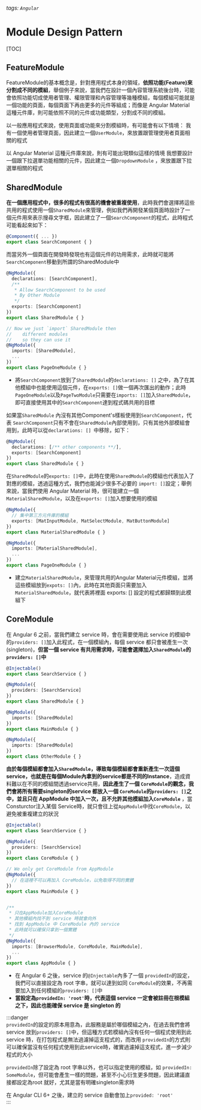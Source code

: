 ###### tags: `Angular`
# Module Design Pattern

[TOC]

## FeatureModule

FeatureModule的基本概念是，針對應用程式本身的領域，**依照功能(Feature)來分割成不同的模組**，舉個例子來說，當我們在設計一個內容管理系統後台時，可能會依照功能切成使用者管理、權限管理和內容管理等幾種模組，每個模組可能就是一個功能的頁面，每個頁面下再由更多的元件等組成；而像是 Angular Material這種元件庫，則可能依照不同的元件或功能類型，分割成不同的模組。

以一般應用程式來說，使用頁面或功能來分割模組時，有可能會有以下情境：
我有一個使用者管理頁面，因此建立一個`UserModule`，來放置跟管理使用者頁面相關的程式

以 Angular Material 這種元件庫來說，則有可能出現類似這樣的情境
我想要設計一個跟下拉選單功能相關的元件，因此建立一個`DropdownModule` ，來放置跟下拉選單相關的程式

## SharedModule
**在一個應用程式中，很多的程式有很高的機會被重複使用**，此時我們會選擇將這些共用的程式使用一個`SharedModule`來管理，例如我們再開發某個頁面時設計了一個元件用來表示搜尋文字框，因此建立了一個`SearchComponent`的程式，此時程式可能看起來如下：
```typescript
@Component({ ... })
export class SearchComponent { }
```

而當另外一個頁面在開發時發現也有這個元件的功用需求，此時就可能將 `SearchComponent`移動到所謂的SharedModule中
```typescript 
@NgModule({
  declarations: [SearchComponent],
  /**
   * Allow SearchComponent to be used
   * By Other Module
   */
  exports: [SearchComponent]
})
export class SharedModule { }

// Now we just `import` SharedModule then
//    different modules 
//    so they can use it
@NgModule({
  imports: [SharedModule],
  ...
})
export class PageOneModule { }
```
- 將`SearchComponent`放到了`SharedModule`的`declarations: []` 之中，為了在其他模組中也能使用這個元件，在`exports: []`做一個再次匯出的動作；此時`PageOneModule`以及`PageTwoModule`只需要在`imports: []`加入`SharedModule`，即可直接使用其中的`SearchComponent`達到程式碼共用的目標  

如果當`SharedModule` 內沒有其他Component's樣板使用到`SearchComponent`，代表 `SearchComponent`只有不會在`SharedModule`內部使用到，只有其他外部模組會用到，此時可以從`declarations: [] `中移除，如下：
```typescript
@NgModule({
  declarations: [/** other components **/],
  exports: [SearchComponent]
})
export class SharedModule { }
```

在`SharedModule`的`exports: []`中，此時在使用`SharedModule`的模組也代表加入了對應的模組，透過這種方式，我們也能減少很多不必要的 `import: []`設定；舉例來說，當我們使用 Angular Material 時，很可能建立一個`MaterialSharedModule`，以及在`exports: []`加入想要使用的模組
```typescript
@NgModule({
  // 集中第三方元件庫的模組
  exports: [MatInputModule, MatSelectModule, MatButtonModule]
})
export class MaterialSharedModule { }

@NgModule({
  imports: [MaterialSharedModule],
  ...
})
export class PageOneModule { }
```
- 建立`MaterialSharedModule`，來管理共用的Angular Material元件模組，並將這些模組放到`expots: []`內，此時在其他頁面只需要加入 `MaterialSharedModule`，就代表將裡面 exports: [] 設定的程式都歸類到此模組下
 
## CoreModule
在 Angular 6 之前，當我們建立 service 時，會在需要使用此 service 的模組中的`providers: []`加入此程式，在一個模組內，每個 service 都只會被產生一次(singleton)，**但當一個 service 有共用需求時，可能會選擇加入`SharedModule`的`providers: []`中**
```typescript
@Injectable()
export class SearchService { }

@NgModule({
  providers: [SearchService]
})
export class SharedModule { }

@NgModule({
  imports: [SharedModule]
})
export class MainModule { }

@NgModule({
  imports: [SharedModule]
})
export class OtherModule { }
```
**由於每個模組都會加入`SharedModule`，導致每個模組都會重新產生一次這個service，也就是在每個Module內拿到的service都是不同的Instance**，造成資料難以在不同的模組間透過service共用，**因此產生了一個 `CoreModule`的觀念，我們會將所有需要singleton的service 都放入一個 `CoreModule`的`providers: []`之中，並且只在 AppModule 中加入一次，且不允許其他模組加入`CoreModule`** ，當Consturctor注入某個 Service時，就只會往上從`AppModule`中找`CoreModule`，以避免被重複建立的狀況
```typescript
@Injectable()
export class SearchService { }

@NgModule({
  providers: [SearchService]
})
export class CoreModule { }

// We only get CoreModule from AppModule
@NgModule({
  // 在這裡不可以再加入 CoreModule，以免取得不同的實體
})
export class MainModule { }


/**
 * 只在AppModule加入CoreModule
 * 其他模組內找不到 service 時就會向外
 * 找到 AppModule 中 CoreModule 內的 service
 * 此時就可以確保只拿到一個實體
 */
@NgModule({
  imports: [BrowserModule, CoreModule, MainModule],
  ...
})
export class AppModule { }
```
- 在 Angular 6 之後，service 的`@Injectable`內多了一個 `providedIn`的設定，我們可以直接設定為 root 字串，就可以達到如同 `CoreModule`的效果，不再需要加入到任何模組的`providers: []`中  
- **當設定為`providedIn: 'root'`時，代表這個 service 一定會被註冊在根模組之下，因此也能確保 service 是 singleton 的**

  
:::danger  
`providedIn`的設定的原本用意為，此服務是屬於哪個模組之內，在過去我們會將 service 放到`providers: []`中，但這種方式若模組內沒有任何一個程式使用到此service 時，在打包程式是無法過濾掉這支程式的，而改用 `providedIn`的方式則可以確保當沒有任何程式使用到此service時，確實過濾掉這支程式，進一步減少程式的大小  

`providedIn`除了設定為 root 字串以外，也可以指定使用的模組，如 `providedIn: SomeModule`，但可能會產生一樣的問題，甚至不小心衍生更多問題，因此建議直接都設定為root 就好，尤其是當有明確singleton需求時  

在 Angular CLI 6+ 之後，建立的 service 自動會加上`provided: 'root'`  
:::  